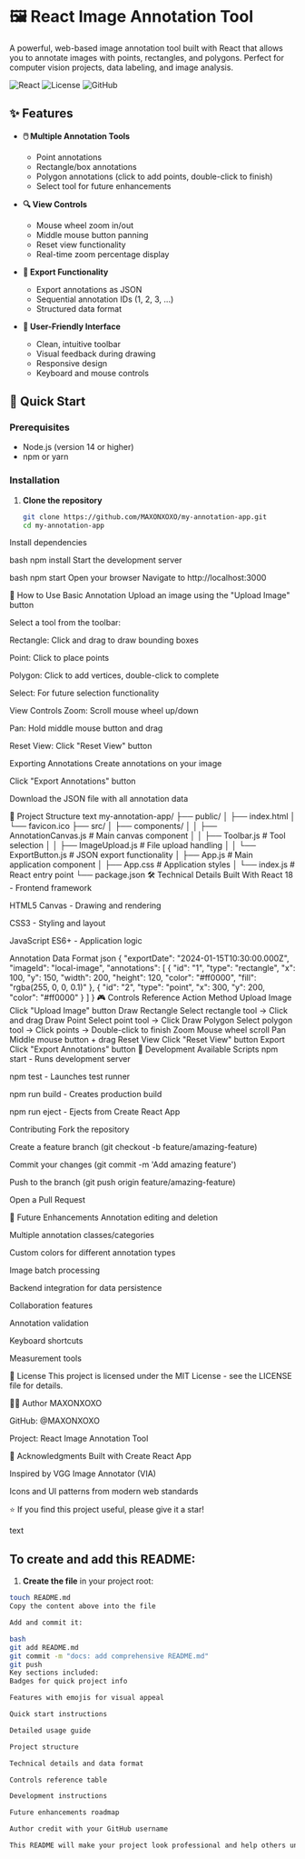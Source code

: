 # 🖼️ React Image Annotation Tool

A powerful, web-based image annotation tool built with React that allows you to annotate images with points, rectangles, and polygons. Perfect for computer vision projects, data labeling, and image analysis.

![React](https://img.shields.io/badge/React-18.2.0-blue)
![License](https://img.shields.io/badge/License-MIT-green)
![GitHub](https://img.shields.io/badge/GitHub-MAXONXOXO-lightgrey)

## ✨ Features

- **🖱️ Multiple Annotation Tools**
  - Point annotations
  - Rectangle/box annotations
  - Polygon annotations (click to add points, double-click to finish)
  - Select tool for future enhancements

- **🔍 View Controls**
  - Mouse wheel zoom in/out
  - Middle mouse button panning
  - Reset view functionality
  - Real-time zoom percentage display

- **💾 Export Functionality**
  - Export annotations as JSON
  - Sequential annotation IDs (1, 2, 3, ...)
  - Structured data format

- **🎨 User-Friendly Interface**
  - Clean, intuitive toolbar
  - Visual feedback during drawing
  - Responsive design
  - Keyboard and mouse controls

## 🚀 Quick Start

### Prerequisites
- Node.js (version 14 or higher)
- npm or yarn

### Installation

1. **Clone the repository**
   ```bash
   git clone https://github.com/MAXONXOXO/my-annotation-app.git
   cd my-annotation-app
Install dependencies

bash
npm install
Start the development server

bash
npm start
Open your browser
Navigate to http://localhost:3000

🎯 How to Use
Basic Annotation
Upload an image using the "Upload Image" button

Select a tool from the toolbar:

Rectangle: Click and drag to draw bounding boxes

Point: Click to place points

Polygon: Click to add vertices, double-click to complete

Select: For future selection functionality

View Controls
Zoom: Scroll mouse wheel up/down

Pan: Hold middle mouse button and drag

Reset View: Click "Reset View" button

Exporting Annotations
Create annotations on your image

Click "Export Annotations" button

Download the JSON file with all annotation data

📁 Project Structure
text
my-annotation-app/
├── public/
│   ├── index.html
│   └── favicon.ico
├── src/
│   ├── components/
│   │   ├── AnnotationCanvas.js  # Main canvas component
│   │   ├── Toolbar.js          # Tool selection
│   │   ├── ImageUpload.js      # File upload handling
│   │   └── ExportButton.js     # JSON export functionality
│   ├── App.js                  # Main application component
│   ├── App.css                 # Application styles
│   └── index.js                # React entry point
└── package.json
🛠️ Technical Details
Built With
React 18 - Frontend framework

HTML5 Canvas - Drawing and rendering

CSS3 - Styling and layout

JavaScript ES6+ - Application logic

Annotation Data Format
json
{
  "exportDate": "2024-01-15T10:30:00.000Z",
  "imageId": "local-image",
  "annotations": [
    {
      "id": "1",
      "type": "rectangle",
      "x": 100,
      "y": 150,
      "width": 200,
      "height": 120,
      "color": "#ff0000",
      "fill": "rgba(255, 0, 0, 0.1)"
    },
    {
      "id": "2",
      "type": "point",
      "x": 300,
      "y": 200,
      "color": "#ff0000"
    }
  ]
}
🎮 Controls Reference
Action	Method
Upload Image	Click "Upload Image" button
Draw Rectangle	Select rectangle tool → Click and drag
Draw Point	Select point tool → Click
Draw Polygon	Select polygon tool → Click points → Double-click to finish
Zoom	Mouse wheel scroll
Pan	Middle mouse button + drag
Reset View	Click "Reset View" button
Export	Click "Export Annotations" button
🔧 Development
Available Scripts
npm start - Runs development server

npm test - Launches test runner

npm run build - Creates production build

npm run eject - Ejects from Create React App

Contributing
Fork the repository

Create a feature branch (git checkout -b feature/amazing-feature)

Commit your changes (git commit -m 'Add amazing feature')

Push to the branch (git push origin feature/amazing-feature)

Open a Pull Request

🚧 Future Enhancements
Annotation editing and deletion

Multiple annotation classes/categories

Custom colors for different annotation types

Image batch processing

Backend integration for data persistence

Collaboration features

Annotation validation

Keyboard shortcuts

Measurement tools

📝 License
This project is licensed under the MIT License - see the LICENSE file for details.

👨‍💻 Author
MAXONXOXO

GitHub: @MAXONXOXO

Project: React Image Annotation Tool

🙏 Acknowledgments
Built with Create React App

Inspired by VGG Image Annotator (VIA)

Icons and UI patterns from modern web standards

⭐ If you find this project useful, please give it a star!

text

## To create and add this README:

1. **Create the file** in your project root:
```bash
touch README.md
Copy the content above into the file

Add and commit it:

bash
git add README.md
git commit -m "docs: add comprehensive README.md"
git push
Key sections included:
Badges for quick project info

Features with emojis for visual appeal

Quick start instructions

Detailed usage guide

Project structure

Technical details and data format

Controls reference table

Development instructions

Future enhancements roadmap

Author credit with your GitHub username

This README will make your project look professional and help others understand how to use your annotation tool! 🚀

